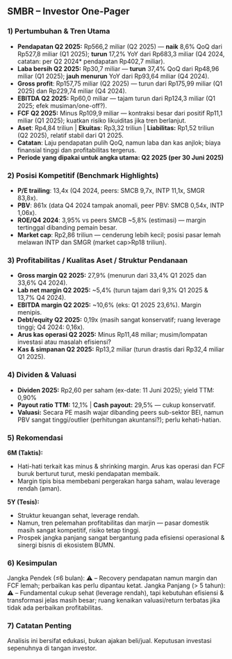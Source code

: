 ## SMBR – Investor One-Pager

### 1) Pertumbuhan & Tren Utama
- **Pendapatan Q2 2025:** Rp566,2 miliar (Q2 2025) — **naik** 8,6% QoQ dari Rp527,8 miliar (Q1 2025); **turun** 17,2% YoY dari Rp683,3 miliar (Q4 2024, catatan: per Q2 2024* pendapatan Rp402,7 miliar).
- **Laba bersih Q2 2025:** Rp30,7 miliar — **turun** 37,4% QoQ dari Rp48,96 miliar (Q1 2025); **jauh menurun** YoY dari Rp93,64 miliar (Q4 2024).
- **Gross profit**: Rp157,75 miliar (Q2 2025) — turun dari Rp175,99 miliar (Q1 2025) dan Rp229,74 miliar (Q4 2024).
- **EBITDA Q2 2025:** Rp60,0 miliar — tajam turun dari Rp124,3 miliar (Q1 2025; efek musiman/one-off?).
- **FCF Q2 2025:** Minus Rp109,9 miliar — kontraksi besar dari positif Rp11,1 miliar (Q1 2025); kuatkan risiko likuiditas jika tren berlanjut.
- **Aset**: Rp4,84 triliun | **Ekuitas**: Rp3,32 triliun  | **Liabilitas:** Rp1,52 triliun (Q2 2025), relatif stabil dari Q1 2025.
- **Catatan**: Laju pendapatan pulih QoQ, namun laba dan kas anjlok; biaya finansial tinggi dan profitabilitas tergerus.
- **Periode yang dipakai untuk angka utama: Q2 2025 (per 30 Juni 2025)**

### 2) Posisi Kompetitif (Benchmark Highlights)
- **P/E trailing**: 13,4x (Q4 2024, peers: SMCB 9,7x, INTP 11,1x, SMGR 83,8x).
- **PBV**: 861x (data Q4 2024 tampak anomali, peer PBV: SMCB 0,54x, INTP 1,06x).
- **ROE/Q4 2024**: 3,95% vs peers SMCB ~5,8% (estimasi) — margin tertinggal dibanding pemain besar.
- **Market cap**: Rp2,86 triliun — cenderung lebih kecil; posisi pasar lemah melawan INTP dan SMGR (market cap>Rp18 triliun).

### 3) Profitabilitas / Kualitas Aset / Struktur Pendanaan
- **Gross margin Q2 2025:** 27,9% (menurun dari 33,4% Q1 2025 dan 33,6% Q4 2024).
- **Lab net margin Q2 2025:** ~5,4% (turun tajam dari 9,3% Q1 2025 & 13,7% Q4 2024).
- **EBITDA margin Q2 2025:** ~10,6% (eks: Q1 2025 23,6%). Margin menipis.
- **Debt/equity Q2 2025:** 0,19x (masih sangat konservatif; ruang leverage tinggi; Q4 2024: 0,16x).
- **Arus kas operasi Q2 2025:** Minus Rp11,48 miliar; musim/lompatan investasi atau masalah efisiensi?
- **Kas & simpanan Q2 2025:** Rp13,2 miliar (turun drastis dari Rp32,4 miliar Q1 2025).

### 4) Dividen & Valuasi
- **Dividen 2025:** Rp2,60 per saham (ex-date: 11 Juni 2025); yield TTM: 0,90%
- **Payout ratio TTM:** 12,1% | **Cash payout:** 29,5% — cukup konservatif.
- **Valuasi:** Secara PE masih wajar dibanding peers sub-sektor BEI, namun PBV sangat tinggi/outlier (perhitungan akuntansi?); perlu kehati-hatian.

### 5) Rekomendasi
**6M (Taktis):**
- Hati-hati terkait kas minus & shrinking margin. Arus kas operasi dan FCF buruk berturut turut, meski pendapatan membaik.
- Margin tipis bisa membebani pergerakan harga saham, walau leverage rendah (aman).

**5Y (Tesis):**
- Struktur keuangan sehat, leverage rendah.
- Namun, tren pelemahan profitabilitas dan marjin — pasar domestik masih sangat kompetitif, risiko tetap tinggi.
- Prospek jangka panjang sangat bergantung pada efisiensi operasional & sinergi bisnis di ekosistem BUMN.

### 6) Kesimpulan
Jangka Pendek (≤6 bulan): ⚠️ – Recovery pendapatan namun margin dan FCF lemah; perbaikan kas perlu dipantau ketat.
Jangka Panjang (> 5 tahun): ⚠️ – Fundamental cukup sehat (leverage rendah), tapi kebutuhan efisiensi & transformasi jelas masih besar; ruang kenaikan valuasi/return terbatas jika tidak ada perbaikan profitabilitas.

### 7) Catatan Penting
Analisis ini bersifat edukasi, bukan ajakan beli/jual. Keputusan investasi sepenuhnya di tangan investor.